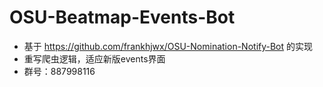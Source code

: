 # OSU-Beatmap-Events-Bot
- 基于 https://github.com/frankhjwx/OSU-Nomination-Notify-Bot 的实现
- 重写爬虫逻辑，适应新版events界面
- 群号：887998116

